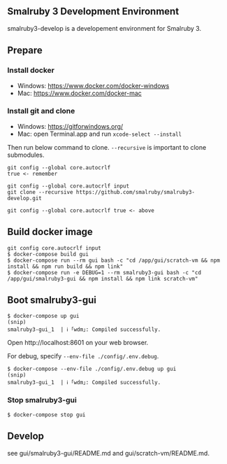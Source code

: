 ## Smalruby 3 Development Environment

smalruby3-develop is a developement environment for Smalruby 3.

## Prepare

### Install docker

 - Windows: https://www.docker.com/docker-windows
 - Mac: https://www.docker.com/docker-mac

### Install git and clone

 - Windows: https://gitforwindows.org/
 - Mac: open Terminal.app and run `xcode-select --install`
 
Then run below command to clone. `--recursive` is important to clone submodules.

```
git config --global core.autocrlf
true <- remember

git config --global core.autocrlf input
git clone --recursive https://github.com/smalruby/smalruby3-develop.git

git config --global core.autocrlf true <- above
```

## Build docker image

```
git config core.autocrlf input
$ docker-compose build gui
$ docker-compose run --rm gui bash -c "cd /app/gui/scratch-vm && npm install && npm run build && npm link"
$ docker-compose run -e DEBUG=1 --rm smalruby3-gui bash -c "cd /app/gui/smalruby3-gui && npm install && npm link scratch-vm"
```

## Boot smalruby3-gui

```
$ docker-compose up gui
(snip)
smalruby3-gui_1  | ℹ ｢wdm｣: Compiled successfully.
```

Open http://localhost:8601 on your web browser.

For debug, specify `--env-file ./config/.env.debug`.

```
$ docker-compose --env-file ./config/.env.debug up gui
(snip)
smalruby3-gui_1  | ℹ ｢wdm｣: Compiled successfully.
```

### Stop smalruby3-gui

```
$ docker-compose stop gui
```

## Develop

see gui/smalruby3-gui/README.md and gui/scratch-vm/README.md.
